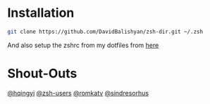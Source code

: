 # Installation

```zsh
git clone https://github.com/DavidBalishyan/zsh-dir.git ~/.zsh
```

And also setup the zshrc from my dotfiles from [here](https://github.com/DavidBalishyan/dotfiles)

# Shout-Outs
[@hqingyi](https://github.com/hqingyi)
[@zsh-users](https://github.com/zsh-users)
[@romkatv](https://github.com/romkatv)
[@sindresorhus](https://github.com/sindresorhus)
